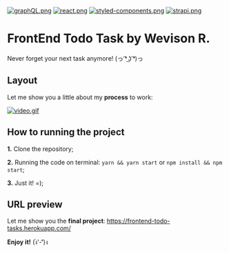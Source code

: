 [![graphQL.png](https://i.postimg.cc/zf5HF90r/graphQL.png)](https://postimg.cc/nXRLHSyR)  [![react.png](https://i.postimg.cc/BvgLYMV1/react.png)](https://postimg.cc/v14ZDLMQ)  [![styled-components.png](https://i.postimg.cc/xTkkDB5K/styled-components.png)](https://postimg.cc/jLbqygG5)  [![strapi.png](https://i.postimg.cc/PxVLhNhX/strapi.png)](https://postimg.cc/vg98tYck)

# FrontEnd Todo Task by Wevison R.
Never forget your next task anymore! (っ ͡❛ ͜ʖ ͡❛)っ

## Layout
Let me show you a little about my __process__ to work:

[![video.gif](https://i.postimg.cc/vT3Ynvcn/video.gif)](https://postimg.cc/5QQWdL59)

## How to running the project
__1.__ Clone the repository;  

__2.__ Running the code on terminal: `yarn && yarn start` or `npm install && npm start`;  

__3.__ Just it! =);  

## URL preview
Let me show you the **final project**: https://frontend-todo-tasks.herokuapp.com/

__Enjoy it!__ (ง︡'-'︠)ง
